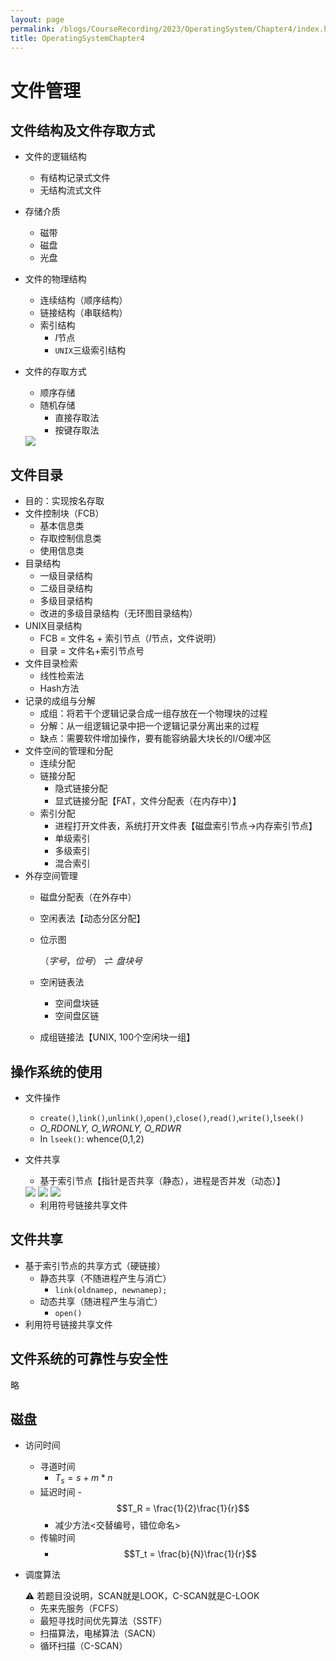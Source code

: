 ```yaml
---
layout: page
permalink: /blogs/CourseRecording/2023/OperatingSystem/Chapter4/index.html
title: OperatingSystemChapter4
---
```


# 文件管理

## 文件结构及文件存取方式

- 文件的逻辑结构
    - 有结构记录式文件
    - 无结构流式文件
- 存储介质
    - 磁带
    - 磁盘
    - 光盘
- 文件的物理结构
    - 连续结构（顺序结构）
    - 链接结构（串联结构）
    - 索引结构
        - $I$节点
        - `UNIX`三级索引结构
- 文件的存取方式
    - 顺序存储
    - 随机存储
        - 直接存取法
        - 按键存取法
    
    <img src="https://CRYoushiwo.github.io/images/blogs/CoursesRecording/OperatingSystem/Chapter4/Untitled.png" class="blog-image" >
    

## 文件目录

- 目的：实现按名存取
- 文件控制块（FCB）
    - 基本信息类
    - 存取控制信息类
    - 使用信息类
- 目录结构
    - 一级目录结构
    - 二级目录结构
    - 多级目录结构
    - 改进的多级目录结构（无环图目录结构）
- UNIX目录结构
    - FCB = 文件名 + 索引节点（$I$节点，文件说明）
    - 目录 = 文件名+索引节点号
- 文件目录检索
    - 线性检索法
    - Hash方法
- 记录的成组与分解
    - 成组：将若干个逻辑记录合成一组存放在一个物理块的过程
    - 分解：从一组逻辑记录中把一个逻辑记录分离出来的过程
    - 缺点：需要软件增加操作，要有能容纳最大块长的I/O缓冲区
- 文件空间的管理和分配
    - 连续分配
    - 链接分配
        - 隐式链接分配
        - 显式链接分配【FAT，文件分配表（在内存中）】
    - 索引分配
        - 进程打开文件表，系统打开文件表【磁盘索引节点→内存索引节点】
        - 单级索引
        - 多级索引
        - 混合索引
- 外存空间管理
    - 磁盘分配表（在外存中）
    - 空闲表法【动态分区分配】
    - 位示图
        
        $（字号，位号）\rightleftharpoons 盘块号$
        
    - 空闲链表法
        - 空间盘块链
        - 空间盘区链
    - 成组链接法【UNIX, 100个空闲块一组】

## 操作系统的使用

- 文件操作
    - `create()`,`link()`,`unlink()`,`open()`,`close()`,`read()`,`write()`,`lseek()`
    - *O_RDONLY, O_WRONLY, O_RDWR*
    - In `lseek()`: whence(0,1,2)
- 文件共享
    - 基于索引节点【指针是否共享（静态），进程是否并发（动态）】
    
    <img src="https://CRYoushiwo.github.io/images/blogs/CoursesRecording/OperatingSystem/Chapter4/Untitled%201.png" class="blog-image" >
    <img src="https://CRYoushiwo.github.io/images/blogs/CoursesRecording/OperatingSystem/Chapter4/Untitled%202.png" class="blog-image" >
    <img src="https://CRYoushiwo.github.io/images/blogs/CoursesRecording/OperatingSystem/Chapter4/Untitled%203.png" class="blog-image" >
    
    - 利用符号链接共享文件

## 文件共享

- 基于索引节点的共享方式（硬链接）
    - 静态共享（不随进程产生与消亡）
        - `link(oldnamep, newnamep);`
    - 动态共享（随进程产生与消亡）
        - `open()`
- 利用符号链接共享文件

## 文件系统的可靠性与安全性

略

## 磁盘

- 访问时间
    - 寻道时间
        - $T_s = s + m*n$
    - 延迟时间
        -$$T_R = \frac{1}{2}\frac{1}{r}$$
        - 减少方法<交替编号，错位命名>
    - 传输时间
        - $$T_t = \frac{b}{N}\frac{1}{r}$$
- 调度算法
    
    <aside>
    ⚠️ 若题目没说明，SCAN就是LOOK，C-SCAN就是C-LOOK
    
    </aside>
    
    - 先来先服务（FCFS）
    - 最短寻找时间优先算法（SSTF）
    - 扫描算法，电梯算法（SACN）
    - 循环扫描（C-SCAN）